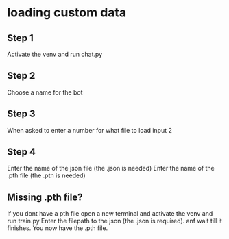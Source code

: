 # loading custom data

## Step 1
Activate the venv and run chat.py

## Step 2
Choose a name for the bot

## Step 3
When asked to enter a number for what file to load input 2

## Step 4
Enter the name of the json file (the .json is needed)
Enter the name of the .pth file (the .pth is needed)

## Missing .pth file?
If you dont have a pth file open a new terminal and activate the venv and run train.py
Enter the filepath to the json (the .json is required). anf wait till it finishes. You now have the .pth file.
 
